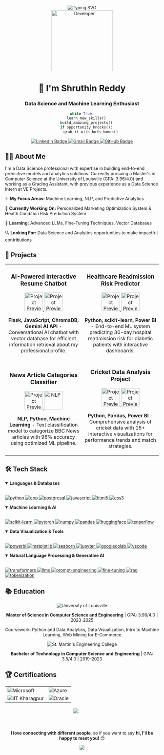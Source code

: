 <!-- Simple, clean header with typing effect -->
<div align="center">
  <img src="https://readme-typing-svg.demolab.com?font=Fira+Code&weight=600&size=25&pause=1000&color=F75C7E&center=true&vCenter=true&random=false&width=435&lines=Hello%2C+World!" alt="Typing SVG" />
</div>

<div align="center">
  <img src="https://media.giphy.com/media/hS42TuYYnANLFR9IRQ/giphy.gif" alt="Developer" height="200">
</div>

<!-- Clean introduction without print statements -->
<h1 align="center">👋 I'm Shruthin Reddy</h1>
<h3 align="center">Data Science and Machine Learning Enthusiast</h3>

<!-- Centered code block with syntax highlighting -->
<div align="center">

```python
while True:
    learn_new_skills()
    build_amazing_projects()
    if opportunity_knocks():
        grab_it_with_both_hands()
```

</div>

<!-- Social badges -->
<p align="center">
  <a href="https://www.linkedin.com/in/shruthinreddysainapuram/">
    <img src="https://img.shields.io/badge/LinkedIn-0077B5?style=for-the-badge&logo=linkedin&logoColor=white" alt="LinkedIn Badge">
  </a>
  <a href="mailto:shruthinreddysainapuram@gmail.com">
    <img src="https://img.shields.io/badge/Gmail-D14836?style=for-the-badge&logo=gmail&logoColor=white" alt="Gmail Badge">
  </a>
  <a href="https://github.com/shruthinreddysainapuram">
    <img src="https://img.shields.io/badge/GitHub-100000?style=for-the-badge&logo=github&logoColor=white" alt="GitHub Badge">
  </a>
</p>

<!-- About Me Section with simplified description -->
<h2>👨‍💻 About Me</h2>

<p>
I'm a Data Science professional with expertise in building end-to-end predictive models and analytics solutions. Currently pursuing a Master's in Computer Science at the University of Louisville (GPA: 3.96/4.0) and working as a Grading Assistant, with previous experience as a Data Science Intern at VE Projects.
</p>

<p>
✨ <b>My Focus Areas:</b> Machine Learning, NLP, and Predictive Analytics
</p>

<p>
🔭 <b>Currently Working On:</b> Personalized Marketing Optimization System & Health Condition Risk Prediction System
</p>

<p>
🌱 <b>Learning:</b> Advanced LLMs, Fine-Tuning Techniques, Vector Databases
</p>

<p>
🔍 <b>Looking For:</b> Data Science and Analytics opportunities to make impactful contributions
</p>

## 🚀 Projects

<table>
  <tr>
    <td width="50%">
      <h3 align="center">AI-Powered Interactive Resume Chatbot</h3>
      <div align="center">
        <a href="https://github.com/shruthinreddysainapuram" target="_blank">
          <img src="https://cdn.jsdelivr.net/gh/devicons/devicon/icons/javascript/javascript-original.svg" alt="Project Preview" width="60">
          <img src="https://cdn.jsdelivr.net/gh/devicons/devicon/icons/python/python-original.svg" alt="Project Preview" width="60">
        </a>
        <p><strong>Flask, JavaScript, ChromaDB, Gemini AI API</strong> - Conversational AI chatbot with vector database for efficient information retrieval about my professional profile.</p>
      </div>
    </td>
    <td width="50%">
      <h3 align="center">Healthcare Readmission Risk Predictor</h3>
      <div align="center">
        <a href="https://github.com/shruthinreddysainapuram" target="_blank">
          <img src="https://cdn.jsdelivr.net/gh/devicons/devicon/icons/python/python-original.svg" alt="Project Preview" width="60">
          <img src="https://cdn.jsdelivr.net/gh/devicons/devicon/icons/pandas/pandas-original.svg" alt="Project Preview" width="60">
        </a>
        <p><strong>Python, scikit-learn, Power BI</strong> - End-to-end ML system predicting 30-day hospital readmission risk for diabetic patients with interactive dashboards.</p>
      </div>
    </td>
  </tr>
  <tr>
    <td width="50%">
      <h3 align="center">News Article Categories Classifier</h3>
      <div align="center">
        <a href="https://github.com/shruthinreddysainapuram" target="_blank">
          <img src="https://cdn.jsdelivr.net/gh/devicons/devicon/icons/python/python-original.svg" alt="Project Preview" width="60">
          <img src="https://img.icons8.com/color/96/000000/artificial-intelligence.png" alt="NLP" width="60"/>
        </a>
        <p><strong>NLP, Python, Machine Learning</strong> - Text classification model to categorize BBC News articles with 96% accuracy using optimized ML pipeline.</p>
      </div>
    </td>
    <td width="50%">
      <h3 align="center">Cricket Data Analysis Project</h3>
      <div align="center">
        <a href="https://github.com/shruthinreddysainapuram" target="_blank">
          <img src="https://cdn.jsdelivr.net/gh/devicons/devicon/icons/python/python-original.svg" alt="Project Preview" width="60">
          <img src="https://cdn.jsdelivr.net/gh/devicons/devicon/icons/pandas/pandas-original.svg" alt="Project Preview" width="60">
        </a>
        <p><strong>Python, Pandas, Power BI</strong> - Comprehensive analysis of cricket data with 15+ interactive visualizations for performance trends and match strategies.</p>
      </div>
    </td>
  </tr>
</table>

## 🛠️ Tech Stack

<details open>
<summary><b>Languages & Databases</b></summary>
<br>
<p align="left">
  <a href="https://www.python.org" target="_blank">
    <img src="https://img.shields.io/badge/Python-3776AB?style=for-the-badge&logo=python&logoColor=white" alt="python"/>
  </a>
  <a href="https://isocpp.org/" target="_blank">
    <img src="https://img.shields.io/badge/C++-00599C?style=for-the-badge&logo=cplusplus&logoColor=white" alt="cpp"/>
  </a>
  <a href="https://www.postgresql.org/" target="_blank">
    <img src="https://img.shields.io/badge/PostgreSQL-4169E1?style=for-the-badge&logo=postgresql&logoColor=white" alt="postgresql"/>
  </a>
  <a href="https://developer.mozilla.org/en-US/docs/Web/JavaScript" target="_blank">
    <img src="https://img.shields.io/badge/JavaScript-F7DF1E?style=for-the-badge&logo=javascript&logoColor=black" alt="javascript"/>
  </a>
  <a href="https://www.w3.org/html/" target="_blank">
    <img src="https://img.shields.io/badge/HTML5-E34F26?style=for-the-badge&logo=html5&logoColor=white" alt="html5"/>
  </a>
  <a href="https://www.w3schools.com/css/" target="_blank">
    <img src="https://img.shields.io/badge/CSS3-1572B6?style=for-the-badge&logo=css3&logoColor=white" alt="css3"/>
  </a>
</p>
</details>

<details open>
<summary><b>Machine Learning & AI</b></summary>
<br>
<p align="left">
  <a href="https://scikit-learn.org/" target="_blank">
    <img src="https://img.shields.io/badge/scikit--learn-F7931E?style=for-the-badge&logo=scikit-learn&logoColor=white" alt="scikit-learn"/>
  </a>
  <a href="https://pytorch.org/" target="_blank">
    <img src="https://img.shields.io/badge/PyTorch-EE4C2C?style=for-the-badge&logo=pytorch&logoColor=white" alt="pytorch"/>
  </a>
  <a href="https://numpy.org/" target="_blank">
    <img src="https://img.shields.io/badge/NumPy-013243?style=for-the-badge&logo=numpy&logoColor=white" alt="numpy"/>
  </a>
  <a href="https://pandas.pydata.org/" target="_blank">
    <img src="https://img.shields.io/badge/pandas-150458?style=for-the-badge&logo=pandas&logoColor=white" alt="pandas"/>
  </a>
  <a href="https://huggingface.co/" target="_blank">
    <img src="https://img.shields.io/badge/Hugging%20Face-FF9D00?style=for-the-badge&logo=huggingface&logoColor=white" alt="huggingface"/>
  </a>
  <a href="https://www.tensorflow.org/" target="_blank">
    <img src="https://img.shields.io/badge/TensorFlow-FF6F00?style=for-the-badge&logo=tensorflow&logoColor=white" alt="tensorflow"/>
  </a>
</p>
</details>

<details open>
<summary><b>Data Visualization & Tools</b></summary>
<br>
<p align="left">
  <a href="https://powerbi.microsoft.com/" target="_blank">
    <img src="https://img.shields.io/badge/Power%20BI-F2C811?style=for-the-badge&logo=powerbi&logoColor=black" alt="powerbi"/>
  </a>
  <a href="https://matplotlib.org/" target="_blank">
    <img src="https://img.shields.io/badge/Matplotlib-11557c?style=for-the-badge&logo=python&logoColor=white" alt="matplotlib"/>
  </a>
  <a href="https://seaborn.pydata.org/" target="_blank">
    <img src="https://img.shields.io/badge/Seaborn-3776AB?style=for-the-badge&logo=python&logoColor=white" alt="seaborn"/>
  </a>
  <a href="https://jupyter.org/" target="_blank">
    <img src="https://img.shields.io/badge/Jupyter-F37626?style=for-the-badge&logo=jupyter&logoColor=white" alt="jupyter"/>
  </a>
  <a href="https://colab.research.google.com/" target="_blank">
    <img src="https://img.shields.io/badge/Google%20Colab-F9AB00?style=for-the-badge&logo=googlecolab&logoColor=white" alt="googlecolab"/>
  </a>
  <a href="https://code.visualstudio.com/" target="_blank">
    <img src="https://img.shields.io/badge/VSCode-007ACC?style=for-the-badge&logo=visualstudiocode&logoColor=white" alt="vscode"/>
  </a>
</p>
</details>

<details open>
<summary><b>Natural Language Processing & Generative AI</b></summary>
<br>
<p align="left">
  <a href="#" target="_blank">
    <img src="https://img.shields.io/badge/Transformers-FF6F00?style=for-the-badge&logoColor=white" alt="transformers"/>
  </a>
  <a href="#" target="_blank">
    <img src="https://img.shields.io/badge/LLMs-00FFFF?style=for-the-badge&logoColor=white" alt="llms"/>
  </a>
  <a href="#" target="_blank">
    <img src="https://img.shields.io/badge/Prompt%20Engineering-FF00FF?style=for-the-badge&logoColor=white" alt="prompt-engineering"/>
  </a>
  <a href="#" target="_blank">
    <img src="https://img.shields.io/badge/Fine--Tuning-7F00FF?style=for-the-badge&logoColor=white" alt="fine-tuning"/>
  </a>
  <a href="#" target="_blank">
    <img src="https://img.shields.io/badge/RAG-00FF00?style=for-the-badge&logoColor=black" alt="rag"/>
  </a>
  <a href="#" target="_blank">
    <img src="https://img.shields.io/badge/Tokenization-FFA500?style=for-the-badge&logoColor=white" alt="tokenization"/>
  </a>
</p>
</details>

## 📚 Education

<div align="center">
  <img src="https://img.shields.io/badge/University%20of%20Louisville-AD0000?style=for-the-badge&logoColor=white" alt="University of Louisville"/>
  <p><b>Master of Science in Computer Science and Engineering</b> | GPA: 3.96/4.0 | 2023-2025</p>
  <p>Coursework: Python and Data Analytics, Data Visualization, Intro to Machine Learning, Web Mining for E-Commerce</p>
  
  <img src="https://img.shields.io/badge/St.%20Martin's%20Engineering%20College-0078D4?style=for-the-badge&logoColor=white" alt="St. Martin's Engineering College"/>
  <p><b>Bachelor of Technology in Computer Science and Engineering</b> | GPA: 3.5/4.0 | 2019-2023</p>
</div>

## 🏆 Certifications

<div align="center">
  <table>
    <tr>
      <td><img src="https://img.shields.io/badge/Microsoft-Power%20BI%20Data%20Analyst-0078D4?style=for-the-badge&logo=microsoft&logoColor=white" alt="Microsoft"/></td>
      <td><img src="https://img.shields.io/badge/Microsoft-Azure%20Fundamentals-0078D4?style=for-the-badge&logo=microsoftazure&logoColor=white" alt="Azure"/></td>
    </tr>
    <tr>
      <td><img src="https://img.shields.io/badge/IIT%20Kharagpur-AI%20Applications-5C068C?style=for-the-badge&logoColor=white" alt="IIT Kharagpur"/></td>
      <td><img src="https://img.shields.io/badge/Oracle-Generative%20AI%20Certified-F80000?style=for-the-badge&logo=oracle&logoColor=white" alt="Oracle"/></td>
    </tr>
  </table>
</div>

<!-- Contact section -->
<div align="center">
  <img src="https://media.giphy.com/media/LnQjpWaON8nhr21vNW/giphy.gif" width="60">
  <p><b>I love connecting with different people</b>, so if you want to say <b>hi, I'll be happy to meet you!</b> 😊</p>
</div>

<!-- Footer -->
<p align="center">
  <img src="https://capsule-render.vercel.app/api?type=waving&color=gradient&height=100&section=footer"/>
</p>
